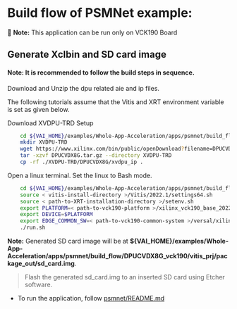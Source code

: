 # Build flow of PSMNet example:

:pushpin: **Note:** This application can be run only on VCK190 Board

## Generate Xclbin and SD card image

#### **Note:** It is recommended to follow the build steps in sequence.

Download and Unzip the dpu related aie and ip files.
     
The following tutorials assume that the Vitis and XRT environment variable is set as given below.

Download XVDPU-TRD Setup
```sh
    cd ${VAI_HOME}/examples/Whole-App-Acceleration/apps/psmnet/build_flow/DPUCVDX8G_vck190
    mkdir XVDPU-TRD
    wget https://www.xilinx.com/bin/public/openDownload?filename=DPUCVDX8G.tar.gz
    tar -xzvf DPUCVDX8G.tar.gz --directory XVDPU-TRD
    cp -rf ./XVDPU-TRD/DPUCVDX8G/xvdpu_ip .
```

Open a linux terminal. Set the linux to Bash mode.

```sh
    cd ${VAI_HOME}/examples/Whole-App-Acceleration/apps/psmnet/build_flow/DPUCVDX8G_vck190
    source < vitis-install-directory >/Vitis/2022.1/settings64.sh
    source < path-to-XRT-installation-directory >/setenv.sh
    export PLATFORM=< path-to-vck190-platform >/xilinx_vck190_base_202210_1/xilinx_vck190_base_202210_1.xpfm
    export DEVICE=$PLATFORM
    export EDGE_COMMON_SW=< path-to-vck190-common-system >/versal/xilinx-versal-common-v2022.1/ 
    ./run.sh
```



**Note:** Generated SD card image will be at **${VAI_HOME}/examples/Whole-App-Acceleration/apps/psmnet/build_flow/DPUCVDX8G_vck190/vitis_prj/package_out/sd_card.img**.

> Flash the generated sd_card.img to an inserted SD card using Etcher software.

* To run the application, follow [psmnet/README.md](./../../README.md/#Setup)

